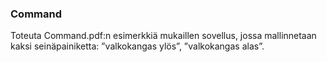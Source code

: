 ### Command
Toteuta Command.pdf:n esimerkkiä mukaillen sovellus, jossa mallinnetaan kaksi seinäpainiketta: ”valkokangas ylös”, ”valkokangas alas”. 